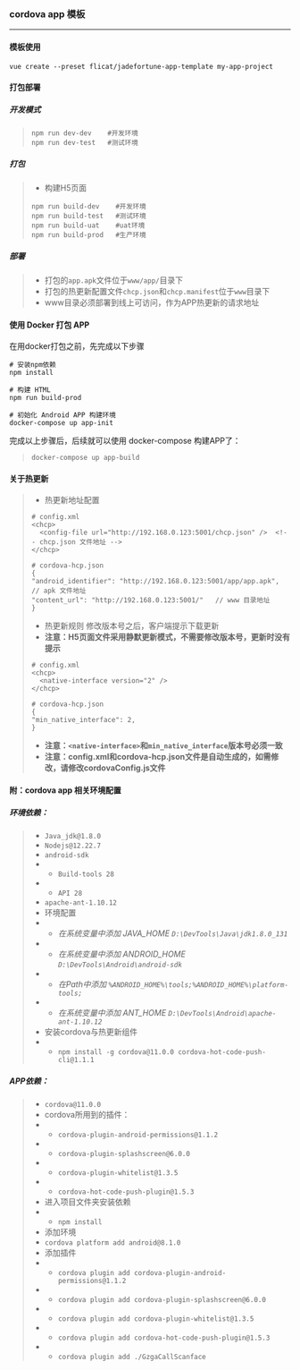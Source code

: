 ### cordova app 模板
-------------
#### 模板使用
```
vue create --preset flicat/jadefortune-app-template my-app-project
```

#### 打包部署
##### 开发模式
> ```
> npm run dev-dev    #开发环境
> npm run dev-test   #测试环境
> ```
##### 打包
> - 构建H5页面
> ```
> npm run build-dev    #开发环境
> npm run build-test   #测试环境
> npm run build-uat    #uat环境
> npm run build-prod   #生产环境
> ```

##### 部署
> - 打包的`app.apk`文件位于`www/app/`目录下
> - 打包的热更新配置文件`chcp.json`和`chcp.manifest`位于`www`目录下
> - www目录必须部署到线上可访问，作为APP热更新的请求地址

#### 使用 Docker 打包 APP
在用docker打包之前，先完成以下步骤
```
# 安装npm依赖
npm install

# 构建 HTML
npm run build-prod

# 初始化 Android APP 构建环境
docker-compose up app-init
```
完成以上步骤后，后续就可以使用 docker-compose 构建APP了：
> ```
> docker-compose up app-build
> ```

#### 关于热更新
> - 热更新地址配置
> ```
> # config.xml
> <chcp>
>   <config-file url="http://192.168.0.123:5001/chcp.json" />  <!-- chcp.json 文件地址 -->
> </chcp>
> ```
> ```
> # cordova-hcp.json
> {
> "android_identifier": "http://192.168.0.123:5001/app/app.apk", // apk 文件地址
> "content_url": "http://192.168.0.123:5001/"   // www 目录地址
> }
> ```
> - 热更新规则
> 修改版本号之后，客户端提示下载更新
> - **注意：H5页面文件采用静默更新模式，不需要修改版本号，更新时没有提示**
> ```
> # config.xml
> <chcp>
>   <native-interface version="2" />
> </chcp>
> ```
> ```
> # cordova-hcp.json
> {
> "min_native_interface": 2,
> }
> ```
> - **注意：`<native-interface>`和`min_native_interface`版本号必须一致**
> - **注意：config.xml和cordova-hcp.json文件是自动生成的，如需修改，请修改cordovaConfig.js文件**

#### 附：cordova app 相关环境配置
##### 环境依赖：
> - `Java_jdk@1.8.0`
> - `Nodejs@12.22.7`
> - `android-sdk`
> - - `Build-tools 28`
> - - `API 28`
> - `apache-ant-1.10.12`
> - 环境配置
> - - *在系统变量中添加 JAVA_HOME `D:\DevTools\Java\jdk1.8.0_131`*
> - - *在系统变量中添加 ANDROID_HOME  `D:\DevTools\Android\android-sdk`*
> - - *在Path中添加 `%ANDROID_HOME%\tools;%ANDROID_HOME%\platform-tools;`*
> - - *在系统变量中添加 ANT_HOME  `D:\DevTools\Android\apache-ant-1.10.12`*
> - 安装cordova与热更新组件
> - - `npm install -g cordova@11.0.0 cordova-hot-code-push-cli@1.1.1`


##### APP依赖：
> - `cordova@11.0.0`
> - cordova所用到的插件：
> - - `cordova-plugin-android-permissions@1.1.2`
> - - `cordova-plugin-splashscreen@6.0.0`
> - - `cordova-plugin-whitelist@1.3.5`
> - - `cordova-hot-code-push-plugin@1.5.3`
> - 进入项目文件夹安装依赖
> - - `npm install`
> - 添加环境
> - `cordova platform add android@8.1.0`
> - 添加插件
> - - `cordova plugin add cordova-plugin-android-permissions@1.1.2`
> - - `cordova plugin add cordova-plugin-splashscreen@6.0.0`
> - - `cordova plugin add cordova-plugin-whitelist@1.3.5`
> - - `cordova plugin add cordova-hot-code-push-plugin@1.5.3`
> - - `cordova plugin add ./GzgaCallScanface`
